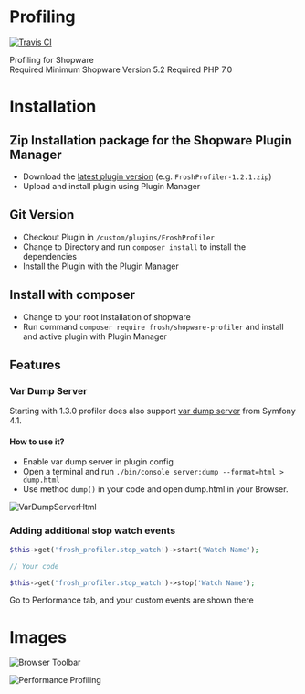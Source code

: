 # Profiling

[![Travis CI](https://api.travis-ci.org/FriendsOfShopware/FroshProfiler.svg?branch=master)](https://travis-ci.org/FriendsOfShopware/FroshProfiler)

Profiling for Shopware  
Required Minimum Shopware Version 5.2
Required PHP 7.0

# Installation

## Zip Installation package for the Shopware Plugin Manager

* Download the [latest plugin version](https://github.com/FriendsOfShopware/FroshProfiler/releases/latest/) (e.g. `FroshProfiler-1.2.1.zip`)
* Upload and install plugin using Plugin Manager

## Git Version
* Checkout Plugin in `/custom/plugins/FroshProfiler`
* Change to Directory and run `composer install` to install the dependencies
* Install the Plugin with the Plugin Manager

## Install with composer
* Change to your root Installation of shopware
* Run command `composer require frosh/shopware-profiler` and install and active plugin with Plugin Manager 

## Features

### Var Dump Server

Starting with 1.3.0 profiler does also support [var dump server](https://symfony.com/blog/new-in-symfony-4-1-vardumper-server) from Symfony 4.1.

#### How to use it?

* Enable var dump server in plugin config
* Open a terminal and run ```./bin/console server:dump --format=html > dump.html```
* Use method ```dump()``` in your code and open dump.html in your Browser.

![VarDumpServerHtml](https://i.imgur.com/qrTtG1Z.png)

### Adding additional stop watch events

````php
$this->get('frosh_profiler.stop_watch')->start('Watch Name');

// Your code

$this->get('frosh_profiler.stop_watch')->stop('Watch Name');
````

Go to Performance tab, and your custom events are shown there


# Images
![Browser Toolbar](http://i.imgur.com/1F5d8jj.jpg)

![Performance Profiling](http://i.imgur.com/3eUWwQ3.png)
